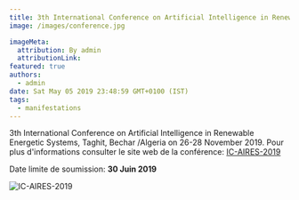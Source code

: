 ```yaml
---
title: 3th International Conference on Artificial Intelligence in Renewable Energetic Systems 2019
image: /images/conference.jpg

imageMeta:
  attribution: By admin
  attributionLink:
featured: true
authors:
  - admin
date: Sat May 05 2019 23:48:59 GMT+0100 (IST)
tags:
  - manifestations
---
```


3th International Conference on Artificial Intelligence in Renewable Energetic Systems, Taghit, Bechar /Algeria on 26-28 November 2019.
Pour plus d'informations consulter le site web de la conférence: <a href="https://www.archeditech.org/?fbclid=IwAR3NTS5pCvF_WpPN29YoiieUu6-P0AZim-ycbDlfQSnDEwS7J2lRAqiyTLA">IC-AIRES-2019</a>

Date limite de soumission: <b>30 Juin 2019</b>

![IC-AIRES-2019](/images/IC-AIRES-2019.jpg)
